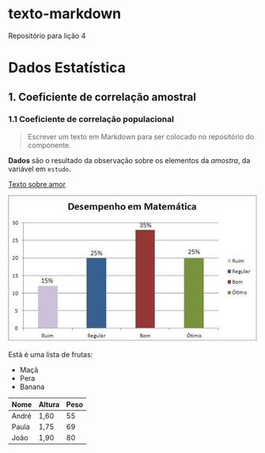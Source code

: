# texto-markdown
Repositório para lição 4
# Dados Estatística 
##  1. Coeficiente de correlação amostral
### 1.1 Coeficiente de correlação populacional

> Escrever um  texto em Markdown para ser colocado no repositório do componente.
> 

**Dados** são  o resultado da observação sobre os elementos da _amostra_, da variável em `estudo`.

[Texto sobre amor](https://Textosobreamor.com)

![](figs/grafico.jpg)

Está é uma lista de frutas:
- Maçã
-  Pera
-   Banana

| Nome | Altura | Peso |
|-|-|-|
| André | 1,60 | 55 |
| Paula | 1,75 | 69 |
| João | 1,90 | 80 |
